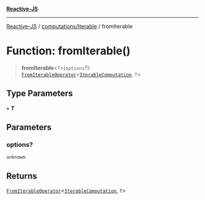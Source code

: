 [**Reactive-JS**](../../../README.md)

***

[Reactive-JS](../../../README.md) / [computations/Iterable](../README.md) / fromIterable

# Function: fromIterable()

> **fromIterable**\<`T`\>(`options`?): [`FromIterableOperator`](../../type-aliases/FromIterableOperator.md)\<[`IterableComputation`](../interfaces/IterableComputation.md), `T`\>

## Type Parameters

• **T**

## Parameters

### options?

`unknown`

## Returns

[`FromIterableOperator`](../../type-aliases/FromIterableOperator.md)\<[`IterableComputation`](../interfaces/IterableComputation.md), `T`\>

